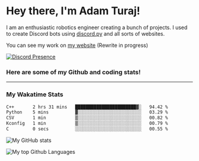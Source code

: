 # Hey there, I'm Adam Turaj!

I am an enthusiastic robotics engineer creating a bunch of projects. I used to create Discord bots using [discord.py](https://github.com/Rapptz/discord.py) and all sorts of websites.

You can see my work on [my website](https://adamturaj.com) (Rewrite in progress)

[![Discord Presence](https://lanyard.cnrad.dev/api/374147012599218176)](https://discord.com/users/374147012599218176)

### Here are some of my Github and coding stats!

---
### My Wakatime Stats
<!--START_SECTION:waka-->

```txt
C++       2 hrs 31 mins   ███████████████████████▓░   94.42 %
Python    5 mins          ▓░░░░░░░░░░░░░░░░░░░░░░░░   03.29 %
CSV       1 min           ▒░░░░░░░░░░░░░░░░░░░░░░░░   00.82 %
Kconfig   1 min           ▒░░░░░░░░░░░░░░░░░░░░░░░░   00.79 %
C         0 secs          ░░░░░░░░░░░░░░░░░░░░░░░░░   00.55 %
```

<!--END_SECTION:waka-->

![My GitHub stats](https://github-readme-stats.vercel.app/api?username=AdamTuraj&count_private=true&theme=dark)

![My top Github Languages](https://github-readme-stats.vercel.app/api/top-langs/?username=AdamTuraj&layout=compact&count_private=true&theme=dark)

